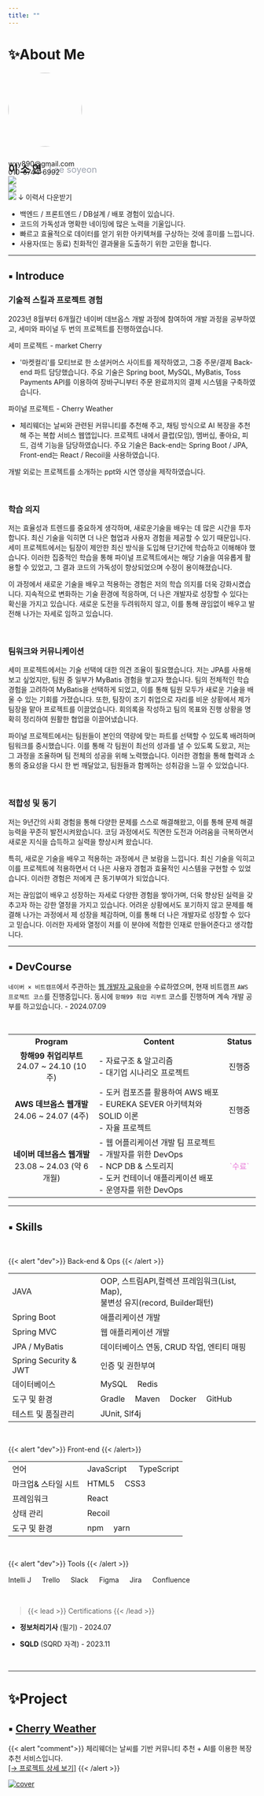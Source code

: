 ```yaml
---
title: ""
---
```


# ✨About Me

<div class="flex flex-row">
    <div style="margin-right: 40px">
    <img src="author.jpg" style="border-radius: 100%; width: 150px;">
    </div>
    <div class="items-center">
        <div class="flex flex-row">
            <span><h2>이 소 연 <span style="font-weight: 400; color: #9ca3af; font-size: large; margin-left: 10px">Lee soyeon</span></h2></span>
        </div>
        <div style="margin-top: -10%">
                wxy890@gmail.com<br/>
                010-6744-6992
        </div>
        <div class="flex flex-row" style="gap: 10px">
            <div><a href="mailto:wxy890@gmail.com"><img src = "/icon/gmail.png" class="tech-icon"></a></div>
            <div><a href="https://github.com/ssomal62" target="_blank"><img src = "/icon/github.png" class="tech-icon"></a> </div>
            <div class="tooltip">
                    <img src="/icon/pdf.png" class="tech-icon">
                    <span class="tooltiptext">↓ 이력서 다운받기 </span>
            </div>
        </div>
    </div>
</div>


* 백엔드 / 프론트엔드 / DB설계 / 배포 경험이 있습니다.
* 코드의 가독성과 명확한 네이밍에 많은 노력을 기울입니다.
* 빠르고 효율적으로 데이터를 얻기 위한 아키텍쳐를 구상하는 것에 흥미를 느낍니다.
* 사용자(또는 동료) 친화적인 결과물을 도출하기 위한 고민을 합니다.


---

## ▪️ Introduce

<h3><span class = 'font-emphasis-bg'>기술적 스킬과 프로젝트 경험</span></h3>

2023년 8월부터 6개월간 네이버 데브옵스 개발 과정에 참여하여 개발 과정을 공부하였고, 세미와 파이널 두 번의 프로젝트를 진행하였습니다.

<span class = 'font-emphasis-bg-gray'>세미 프로젝트 - market Cherry</span>

* '마켓컬리'를 모티브로 한 소셜커머스 사이트를 제작하였고, 그중 주문/결제 Back-end 파트 담당했습니다. 주요 기술은 Spring boot, MySQL, MyBatis, <span class = 'font-emphasis-underline'>Toss Payments API</span>를 이용하여 장바구니부터 주문 완료까지의 <span class = 'font-emphasis-underline'>결제 시스템을 구축</span>하였습니다.


<span class = 'font-emphasis-bg-gray'> 파이널 프로젝트 - Cherry Weather</span>

* 체리웨더는 날씨와 관련된 커뮤니티를 추천해 주고, 채팅 방식으로 AI 복장을 추천해 주는 복합 서비스 웹앱입니다. 프로젝트 내에서 <span class = 'font-emphasis-underline'>클럽(모임), 멤버십, 좋아요, 피드, 검색 기능을 담당</span>하였습니다. 주요 기술은 Back-end는 Spring Boot / JPA, Front-end는 React / Recoil을 사용하였습니다.

개발 외로는 프로젝트를 소개하는 ppt와 시연 영상을 제작하였습니다.

<br/>

<h3><span class = 'font-emphasis-bg'>학습 의지</span></h3>

저는 효율성과 트렌드를 중요하게 생각하며, 새로운기술을 배우는 데 많은 시간을 투자합니다. 최신 기술을 익히면 더 나은 협업과 사용자 경험을 제공할 수 있기 때문입니다. 세미 프로젝트에서는 팀장이 제안한 최신 방식을 도입해 단기간에 학습하고 이해해야 했습니다. 이러한 집중적인 학습을 통해 파이널 프로젝트에서는 해당 기술을 여유롭게 활용할 수 있었고, 그 결과 코드의 가독성이 향상되었으며 수정이 용이해졌습니다.

이 과정에서 새로운 기술을 배우고 적용하는 경험은 저의 학습 의지를 더욱 강화시켰습니다. 지속적으로 변화하는 기술 환경에 적응하며, 더 나은 개발자로 성장할 수 있다는 확신을 가지고 있습니다. 새로운 도전을 두려워하지 않고, 이를 통해 끊임없이 배우고 발전해 나가는 자세로 임하고 있습니다.

<br/>

<h3><span class = 'font-emphasis-bg'>팀워크와 커뮤니케이션</span></h3>

세미 프로젝트에서는 기술 선택에 대한 의견 조율이 필요했습니다. 저는 JPA를 사용해보고 싶었지만, 팀원 중 일부가 MyBatis 경험을 쌓고자 했습니다. 팀의 전체적인 학습 경험을 고려하여 MyBatis을 선택하게 되었고, 이를 통해 팀원 모두가 새로운 기술을 배울 수 있는 기회를 가졌습니다. 또한, 팀장이 조기 취업으로 자리를 비운 상황에서 제가 팀장을 맡아 프로젝트를 이끌었습니다. 회의록을 작성하고 팀의 목표와 진행 상황을 명확히 정리하여 원활한 협업을 이끌어냈습니다.

파이널 프로젝트에서는 팀원들이 본인의 역량에 맞는 파트를 선택할 수 있도록 배려하며 팀워크를 중시했습니다. 이를 통해 각 팀원이 최선의 성과를 낼 수 있도록 도왔고, 저는 그 과정을 조율하며 팀 전체의 성공을 위해 노력했습니다. 이러한 경험을 통해 협력과 소통의 중요성을 다시 한 번 깨달았고, 팀원들과 함께하는 성취감을 느낄 수 있었습니다.

<br/>

<h3><span class = 'font-emphasis-bg'>적합성 및 동기</span></h3>

저는 9년간의 사회 경험을 통해 다양한 문제를 스스로 해결해왔고, 이를 통해 문제 해결 능력을 꾸준히 발전시켜왔습니다. 코딩 과정에서도 직면한 도전과 어려움을 극복하면서 새로운 지식을 습득하고 실력을 향상시켜 왔습니다.

특히, 새로운 기술을 배우고 적용하는 과정에서 큰 보람을 느낍니다. 최신 기술을 익히고 이를 프로젝트에 적용하면서 더 나은 사용자 경험과 효율적인 시스템을 구현할 수 있었습니다. 이러한 경험은 저에게 큰 동기부여가 되었습니다.

저는 끊임없이 배우고 성장하는 자세로 다양한 경험을 쌓아가며, 더욱 향상된 실력을 갖추고자 하는 강한 열정을 가지고 있습니다. 어려운 상황에서도 포기하지 않고 문제를 해결해 나가는 과정에서 제 성장을 체감하며, 이를 통해 더 나은 개발자로 성장할 수 있다고 믿습니다. 이러한 자세와 열정이 저를 이 분야에 적합한 인재로 만들어준다고 생각합니다.



---


## ▪️ DevCourse

`네이버 × 비트캠프`에서 주관하는 [웹 개발자 교육🌐](/devl)을 수료하였으며, 현재 비트캠프 `AWS 프로젝트 코스`를 진행중입니다. 동시에 `항해99 취업 리부트` 코스를 진행하며 계속 개발 공부를
하고있습니다. - 2024.07.09

<br>

<table>
  <tr>
    <th style="text-align: center; vertical-align: middle;">Program</th>
    <th style="text-align: center;">Content</th>
    <th style="text-align: center; vertical-align: middle;">Status</th>
  </tr>
  <tr>
    <td style="text-align: center; vertical-align: middle;">
      <b>항해99 취업리부트</b><br/>24.07 ~ 24.10 (10주)
    </td>
    <td style="text-align: left;">
     - 자료구조 & 알고리즘<br/>
     - 대기업 시나리오 프로젝트 <br/>
    </td>
    <td style="text-align: center; vertical-align: middle;">진행중</td>
  </tr>
  <tr>
    <td style="text-align: center; vertical-align: middle;">
      <b>AWS 데브옵스 웹개발</b><br/>24.06 ~ 24.07 (4주)
    </td>
    <td style="text-align: left;">
     - 도커 컴포즈를 활용하여 AWS 배포<br/>
     - EUREKA SEVER 아키텍쳐와 SOLID 이론 <br/>
     - 자율 프로젝트<br/>
    </td>
    <td style="text-align: center; vertical-align: middle;">진행중</td>
  </tr>
  <tr>
    <td style="text-align: center; vertical-align: middle;">
      <b>네이버 데브옵스 웹개발</b><br/>23.08 ~ 24.03 (약 6개월)
    </td>
    <td style="text-align: left;">
     - 웹 어플리케이션 개발 팀 프로젝트<br/>
     - 개발자를 위한 DevOps<br/>
     - NCP DB & 스토리지<br/>
     - 도커 컨테이너 애플리케이션 배포<br/>
     - 운영자를 위한 DevOps
    </td>
    <td style="text-align: center; vertical-align: middle;"><span style="color:#E879D8">`수료`</span> </td>
  </tr>
</table>


---


## ▪ Skills

<br>

{{< alert "dev">}}
Back-end & Ops
{{< /alert >}}


|                                                               |                                                                                                                                                                                       |
|:--------------------------------------------------------------|:--------------------------------------------------------------------------------------------------------------------------------------------------------------------------------------|
| <i class="devicon-java-plain"></i> JAVA                       | OOP, 스트림API,컬렉션 프레임워크(List, Map),<br>불변성 유지(record, Builder패턴)                                                                                                                        |
| <i class="devicon-spring-original"></i> Spring Boot           | 애플리케이션 개발                                                                                                                                                                             |
| <i class="devicon-spring-original"></i> Spring MVC            | 웹 애플리케이션 개발                                                                                                                                                                           |
| <i class="devicon-hibernate-plain"></i> JPA / MyBatis         | 데이터베이스 연동, CRUD 작업, 엔티티 매핑                                                                                                                                                            |
| <i class="devicon-spring-original"></i> Spring Security & JWT | 인증 및 권한부여                                                                                                                                                                             |
| 데이터베이스                                                        | <i class="devicon-mysql-original"></i> MySQL　<i class="devicon-redis-plain"></i> Redis                                                                                               |
| 도구 및 환경                                                       | <i class="devicon-gradle-original"></i> Gradle　<i class="devicon-maven-plain"></i> Maven　<i class="devicon-docker-plain"></i> Docker　<i class="devicon-github-original"></i> GitHub |
| 테스트 및 품질관리                                                    | <i class="devicon-junit-plain"></i> JUnit, Slf4j                                                                                                                                      |

<br>

{{< alert "dev">}}
Front-end
{{< /alert>}}


|   |                                                                                                                                                                 |
|:------------|:----------------------------------------------------------------------------------------------------------------------------------------------------------------|
| 언어          | <i class="devicon-javascript-plain"></i> JavaScript 　 <i class="devicon-typescript-plain"></i> TypeScript                                                       |
| 마크업& 스타일 시트 | <i class="devicon-html5-plain"></i> HTML5　<i class="devicon-css3-plain"></i> CSS3                                                                               |
| 프레임워크       | <i class="devicon-react-original"></i> React                                                                                                                    |
| 상태 관리       | Recoil          |
| 도구 및 환경     | <i class="devicon-npm-original-wordmark"></i> npm　 <i class="devicon-yarn-original"></i> yarn                                                                   |

<br>

{{< alert "dev">}}
Tools
{{< /alert >}}

<i class="devicon-intellij-plain"></i> Intelli J 　 <i class="devicon-trello-plain"></i> Trello 　 <i class="devicon-slack-plain"></i> Slack 　 <i class="devicon-figma-plain"></i> Figma 　 <i class="devicon-jira-plain"></i> Jira 　 <i class="devicon-confluence-plain"></i> Confluence

<br>

> {{< lead >}} Certifications {{< /lead >}}

* **정보처리기사** (필기) - 2024.07

* **SQLD** (SQRD 자격) - 2023.11

<br>


---

# ✨Project

## ▪ [Cherry Weather](/about/cw/)

{{< alert "comment">}}
체리웨더는 날씨를 기반 커뮤니티 추천 + AI를 이용한 복장 추천 서비스입니다.<br>
[️[→ 프로젝트 상세 보기]](/about/cw)
{{< /alert >}}

[![cover](cw/thumb.jpg)](/about/cw)


<br/>


